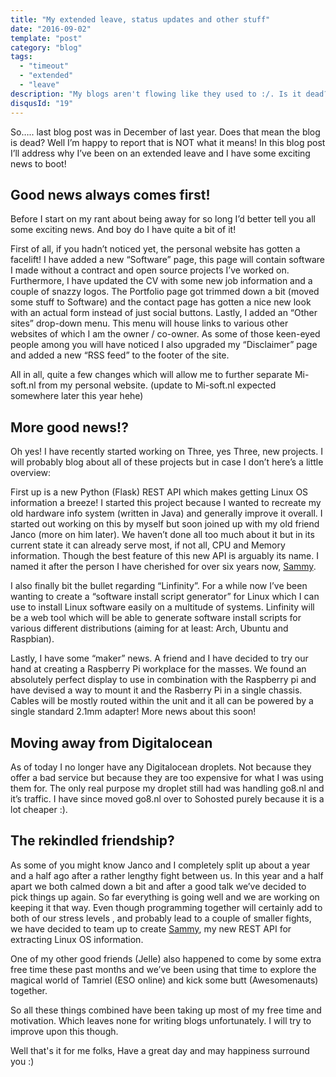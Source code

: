 ```yaml
---
title: "My extended leave, status updates and other stuff"
date: "2016-09-02"
template: "post"
category: "blog"
tags:
  - "timeout"
  - "extended"
  - "leave"
description: "My blogs aren't flowing like they used to :/. Is it dead?"
disqusId: "19"
---
```


So….. last blog post was in December of last year. Does that mean the blog is dead? Well I’m happy to report that is NOT what it means! In this blog post I’ll address why I’ve been on an extended leave and I have some exciting news to boot!

## Good news always comes first!

Before I start on my rant about being away for so long I’d better tell you all some exciting news. And boy do I have quite a bit of it!

First of all, if you hadn’t noticed yet, the personal website has gotten a facelift! I have added a new “Software” page, this page will contain software I made without a contract and open source projects I’ve worked on. Furthermore, I have updated the CV with some new job information and a couple of snazzy logos. The Portfolio page got trimmed down a bit (moved some stuff to Software) and the contact page has gotten a nice new look with an actual form instead of just social buttons. Lastly, I added an “Other sites” drop-down menu. This menu will house links to various other websites of which I am the owner / co-owner. As some of those keen-eyed people among you will have noticed I also upgraded my “Disclaimer” page and added a new “RSS feed” to the footer of the site.

All in all, quite a few changes which will allow me to further separate Mi-soft.nl from my personal website. (update to Mi-soft.nl expected somewhere later this year hehe)

## More good news!?

Oh yes! I have recently started working on Three, yes Three, new projects. I will probably blog about all of these projects but in case I don’t here’s a little overview:

First up is a new Python (Flask) REST API which makes getting Linux OS information a breeze! I started this project because I wanted to recreate my old hardware info system (written in Java) and generally improve it overall. I started out working on this by myself but soon joined up with my old friend Janco (more on him later). We haven’t done all too much about it but in its current state it can already serve most, if not all, CPU and Memory information. Though the best feature of this new API is arguably its name. I named it after the person I have cherished for over six years now, [Sammy](https://github.com/SammySolutions).

I also finally bit the bullet regarding “Linfinity”. For a while now I’ve been wanting to create a “software install script generator” for Linux which I can use to install Linux software easily on a multitude of systems. Linfinity will be a web tool which will be able to generate software install scripts for various different distributions (aiming for at least: Arch, Ubuntu and Raspbian).

Lastly, I have some “maker” news. A friend and I have decided to try our hand at creating a Raspberry Pi workplace for the masses. We found an absolutely perfect display to use in combination with the Raspberry pi and have devised a way to mount it and the Rasberry Pi in a single chassis. Cables will be mostly routed within the unit and it all can be powered by a single standard 2.1mm adapter! More news about this soon!

## Moving away from Digitalocean

As of today I no longer have any Digitalocean droplets. Not because they offer a bad service but because they are too expensive for what I was using them for. The only real purpose my droplet still had was handling go8.nl and it’s traffic. I have since moved go8.nl over to Sohosted purely because it is a lot cheaper :).

## The rekindled friendship?

As some of you might know Janco and I completely split up about a year and a half ago after a rather lengthy fight between us. In this year and a half apart we both calmed down a bit and after a good talk we’ve decided to pick things up again. So far everything is going well and we are working on keeping it that way. Even though programming together will certainly add to both of our stress levels , and probably lead to a couple of smaller fights, we have decided to team up to create [Sammy](https://github.com/SammySolutions), my new REST API for extracting Linux OS information.

One of my other good friends (Jelle) also happened to come by some extra free time these past months and we’ve been using that time to explore the magical world of Tamriel (ESO online) and kick some butt (Awesomenauts) together.

So all these things combined have been taking up most of my free time and motivation. Which leaves none for writing blogs unfortunately. I will try to improve upon this though.

Well that's it for me folks, Have a great day and may happiness surround you :)
